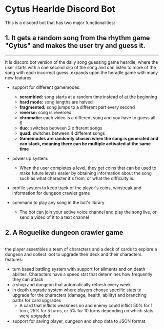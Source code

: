 # Cytus Hearlde Discord Bot

This is a discord bot that has two major functionalities:

## 1. It gets a random song from the rhythm game "Cytus" and makes the user try and guess it. 
---
 It is discord bot version of the daily song guessing game heardle, where the user starts with a one second clip of the song and can listen to more of the song with each incorrect guess.
 expands upon the heradle game with many new features:

 - support for different gamemodes:
   - **scrambled:** song starts at a random time instead of at the beginning
   - **hard mode:** song lengths are halved
   - **fragmented:** song jumps to a different part every second
   - **reverse:** song is reversed
   - **chromatic:** each video is a different song and you have to guess all 6
   - **duo:** switches between 2 different songs
   - **quad:** switches between 4 different songs
   - **Gamemodes are randomly chosen when the song is generated and can stack, meaning there can be multiple activated at the same time**
- power up system:
   - When the user completes a level, they get coins that can be used to make future levels easier by obtaining information about the song
   such as what character it's from, or what the difficulty is.

- profile system to keep track of the player's coins, winstreak and information for dungeon crawler game
- command to play any song in the bot's library
   - The bot can join your active voice channel and play the song live, or send a video of it to a text channel
 
## 2. A Roguelike dungeon crawler game
---

 the player assembles a team of characters and a deck of cards to explore a dungeon and collect loot to upgrade their deck and their characters.
 features:
   - turn based battling system with support for ailments and on death abilites. Characters have a speed stat that determines how frequently they can attack
   - a shop and dungeon that automatically refresh every week
   - in depth upgrade system where players choose specific stats to upgrade for the characters (damage, health, ability) and branching paths for card upgrades
      - A card that inflicts weakness on and enemy could inflict 50% for 1 turn, 25% for 5 turns, or 5% for 10 turns depending on which stats were upgraded
   - support for saving player, dungeon and shop data to JSON format
